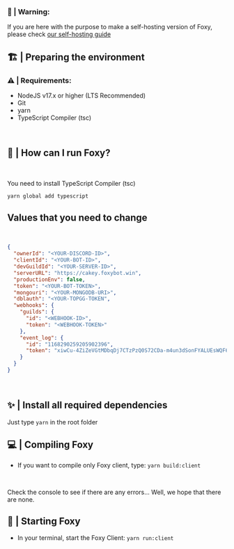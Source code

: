 ### 📕 | Warning:
If you are here with the purpose to make a self-hosting version of Foxy, please check [our self-hosting guide](SELF-HOSTING.md)
<br>

## 🏗 | Preparing the environment

### ⚠ | Requirements:

- NodeJS v17.x or higher (LTS Recommended)
- Git
- yarn
- TypeScript Compiler (tsc)
<br>

## 🤔 | How can I run Foxy?
<br>
<p>You need to install TypeScript Compiler (tsc)</p>

```bash
yarn global add typescript
```

## Values that you need to change
<br>

```json
{
  "ownerId": "<YOUR-DISCORD-ID>",
  "clientId": "<YOUR-BOT-ID>",
  "devGuildId": "<YOUR-SERVER-ID>",
  "serverURL": "https://cakey.foxybot.win",
  "productionEnv": false,
  "token": "<YOUR-BOT-TOKEN>",
  "mongouri": "<YOUR-MONGODB-URI>",
  "dblauth": "<YOUR-TOPGG-TOKEN",
  "webhooks": {
    "guilds": {
      "id": "<WEBHOOK-ID>",
      "token": "<WEBHOOK-TOKEN>"
    },
    "event_log": {
      "id": "1168290259205902396",
      "token": "xiwCu-4ZiZeVGtMDbqDj7CTzPzQ0S72CDa-m4un3dSonFYALUEsWQF6Tt5vomM9z1EL4"
    }
  }
}
```
<br>

## ✨ | Install all required dependencies
Just type `yarn` in the root folder

## 💻 | Compiling Foxy
- If you want to compile only Foxy client, type: `yarn build:client`
<br>

<p>Check the console to see if there are any errors... Well, we hope that there are none.</p>

## 🤩 | Starting Foxy
- In your terminal, start the Foxy Client: `yarn run:client`
